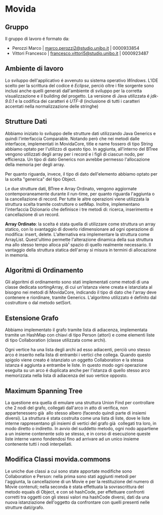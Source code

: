# Movida

## Gruppo
Il gruppo di lavoro é formato da:
- Perozzi Marco | marco.perozzi2@studio.unibo.it | 0000933854
- Vittori Francesco | francesco.vittori5@studio.unibo.it | 0000923487

## Ambiente di lavoro
Lo sviluppo dell'applicativo é avvenuto su sistema operativo *Windows*. L'IDE scelto per la scrittura del codice é *Eclipse*, perciò oltre i file sorgente sono inclusi anche quelli generati dall'ambiente di sviluppo per la corretta visualizzazione e il building del progetto. La versione di Java utilizzata é *jdk-9.0.1* e la codifica dei caratteri é *UTF-8* (inclusione di tutti i caratteri accentati nella normalizzazione delle stringhe)

## Strutture Dati
Abbiamo iniziato lo sviluppo delle strutture dati utilizzando Java Generics e quindi l'interfaccia Comparable. Notando però che nei metodi dalle interfacce, implementati in MovidaCore, title e name fossero di tipo String abbiamo optato per l'utilizzo di questo tipo. In aggiunta, all'interno del BTree vengono utilizzati degli array per i record e i figli di ciascun nodo, per efficienza. Un tipo di dato Generics non avrebbe permesso l'allocazione della memoria per degli array.

Per quanto riguarda, invece, il tipo di dato dell'elemento abbiamo optato per la scelta "generica" del tipo Object.

Le due strutture dati, BTree e Array Ordinato, vengono aggiornate contemporaneamente durante il run-time, per quanto riguarda l'aggiunta o la cancellazione di record. Per tutte le altre operazioni viene utilizzata la struttura scelta tramite costruttore o setMap.
Inoltre, implementano l'interfaccia Dizionario che definisce i tre metodi di: ricerca, inserimento e cancellazione di un record.

**Array Ordinato**: la scelta é stata quella di utilizzare come struttura un array statico, con lo svantaggio di doverlo ridimensionare ad ogni operazione di modifica: insert, delete. L'alternativa era implementare la struttura come ArrayList. Quest'ultimo permette l'alterazione dinamica della sua struttura ma allo stesso tempo alloca pià¹ spazio di quello realmente necessario. Il vantaggio della struttura statica dell'array si misura in termini di allocazione in memoria.

## Algoritmi di Ordinamento
Gli algoritmi di ordinamento sono stati implementati come metodi di una classe dedicata sortingArray, di cui un'istanza viene creata e istanziata al bisogno nei metodi di MovidaCore, indicando il tipo di dato che l'array deve contenere e riordinare, tramite Generics. L'algoritmo utilizzato é definito dal costruttore o dal metodo setSort.

## Estensione Grafo
Abbiamo implementato il grafo tramite lista di adiacenza, implementata tramite un HashMap con chiavi di tipo Person (attori) e come elementi liste di tipo Collaboration (classe utilizzata come archi).

Ogni vertice ha una lista degli archi ad esso adiacenti, perciò uno stesso arco é inserito nella lista di entrambi i vertici che collega. Quando questo spigolo viene creato é istanziato un oggetto Collaboration e la stessa istanza é aggiunta a entrambe le liste. In questo modo ogni operazione eseguita su un arco é duplicata anche per l'istanza di quello stesso arco memorizzata nella lista di adiacenza del suo vertice opposto.

## Maximum Spanning Tree
La questione era quella di emulare una struttura Union Find per controllare che 2 nodi del grafo, collegati dall'arco in atto di verifica, non appartenessero già  allo stesso albero (facendo quindi parte di insiemi diversi). La struttura é stata costruita come una lista di liste, dove le liste interne rappresentano gli insiemi di vertici del grafo già  collegati tra loro, in modo diretto o indiretto. In avvio del suddetto metodo, ogni nodo appartiene a un insieme contenente solo se stesso, e in corso di esecuzione queste liste interne vanno fondendosi fino ad arrivare ad un unico insieme contenente tutti i nodi interpellati. 

## Modifica Classi movida.commons
Le uniche due classi a cui sono state apportate modifiche sono Collaboration e Person: nella prima sono stati aggiunti metodi per l'aggiunta, la cancellazione di un Movie e per la restituzione del numero di Movie contenuti; nella seconda è stata effettuata la sovrascrittura del metodo equals di Object, e con sé hashCode, per effettuare confronti corretti tra oggetti con gli stessi valori ma hashCode diversi, dati da una nuova istanziazione dell'oggetto da confrontare con quelli presenti nelle strutture dati/grafo.
